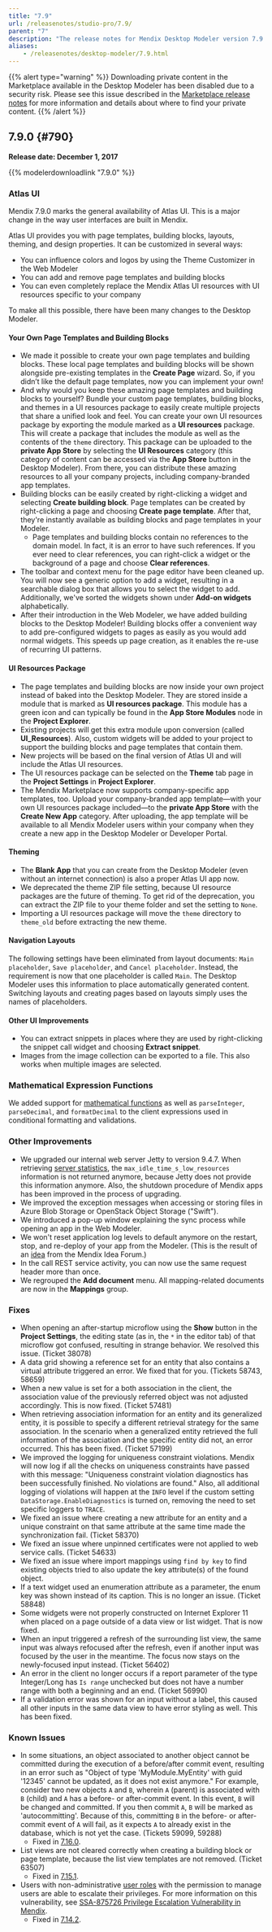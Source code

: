 ```yaml
---
title: "7.9"
url: /releasenotes/studio-pro/7.9/
parent: "7"
description: "The release notes for Mendix Desktop Modeler version 7.9 (including all patches) with details on new features, bug fixes, and known issues."
aliases:
    - /releasenotes/desktop-modeler/7.9.html
---
```


{{% alert type="warning" %}}
Downloading private content in the Marketplace available in the Desktop Modeler has been disabled due to a security risk. Please see this issue described in the [Marketplace release notes](/releasenotes/app-store/#private-fix) for more information and details about where to find your private content.
{{% /alert %}}

## 7.9.0 {#790}

**Release date: December 1, 2017**

{{% modelerdownloadlink "7.9.0" %}}

### Atlas UI 

Mendix 7.9.0 marks the general availability of Atlas UI. This is a major change in the way user interfaces are built in Mendix.

Atlas UI provides you with page templates, building blocks, layouts, theming, and design properties. It can be customized in several ways:

* You can influence colors and logos by using the Theme Customizer in the Web Modeler
* You can add and remove page templates and building blocks
* You can even completely replace the Mendix Atlas UI resources with UI resources specific to your company

To make all this possible, there have been many changes to the Desktop Modeler.

#### Your Own Page Templates and Building Blocks

* We made it possible to create your own page templates and building blocks. These local page templates and building blocks will be shown alongside pre-existing templates in the **Create Page** wizard. So, if you didn’t like the default page templates, now you can implement your own!
* And why would you keep these amazing page templates and building blocks to yourself? Bundle your custom page templates, building blocks, and themes in a UI resources package to easily create multiple projects that share a unified look and feel. You can create your own UI resources package by exporting the module marked as a **UI resources** package. This will create a package that includes the module as well as the contents of the `theme` directory. This package can be uploaded to the **private App Store** by selecting the **UI Resources** category (this category of content can be accessed via the **App Store** button in the Desktop Modeler). From there, you can distribute these amazing resources to all your company projects, including company-branded app templates.
*  Building blocks can be easily created by right-clicking a widget and selecting **Create building block**. Page templates can be created by right-clicking a page and choosing **Create page template**. After that, they're instantly available as building blocks and page templates in your Modeler.
    * Page templates and building blocks contain no references to the domain model. In fact, it is an error to have such references. If you ever need to clear references, you can right-click a widget or the background of a page and choose **Clear references**.
* The toolbar and context menu for the page editor have been cleaned up. You will now see a generic option to add a widget, resulting in a searchable dialog box that allows you to select the widget to add. Additionally, we've sorted the widgets shown under **Add-on widgets** alphabetically.
* After their introduction in the Web Modeler, we have added building blocks to the Desktop Modeler! Building blocks offer a convenient way to add pre-configured widgets to pages as easily as you would add normal widgets. This speeds up page creation, as it enables the re-use of recurring UI patterns.

#### UI Resources Package

* The page templates and building blocks are now inside your own project instead of baked into the Desktop Modeler. They are stored inside a module that is marked as **UI resources package**. This module has a green icon and can typically be found in the **App Store Modules** node in the **Project Explorer**. 
* Existing projects will get this extra module upon conversion (called **UI_Resources**). Also, custom widgets will be added to your project to support the building blocks and page templates that contain them.
* New projects will be based on the final version of Atlas UI and will include the Atlas UI resources.
* The UI resources package can be selected on the **Theme** tab page in the **Project Settings** in **Project Explorer**.
* The Mendix Marketplace now supports company-specific app templates, too. Upload your company-branded app template—with your own UI resources package included—to the **private App Store** with the **Create New App** category. After uploading, the app template will be available to all Mendix Modeler users within your company when they create a new app in the Desktop Modeler or Developer Portal.

#### Theming

* The **Blank App** that you can create from the Desktop Modeler (even without an internet connection) is also a proper Atlas UI app now.
* We deprecated the theme ZIP file setting, because UI resource packages are the future of theming. To get rid of the deprecation, you can extract the ZIP file to your theme folder and set the setting to `None`.
* Importing a UI resources package will move the `theme` directory to `theme_old` before extracting the new theme. 

#### Navigation Layouts

The following settings have been eliminated from layout documents: `Main placeholder`, `Save placeholder`, and `Cancel placeholder`. Instead, the requirement is now that one placeholder is called `Main`. The Desktop Modeler uses this information to place automatically generated content. Switching layouts and creating pages based on layouts simply uses the names of placeholders.

#### Other UI Improvements

* You can extract snippets in places where they are used by right-clicking the snippet call widget and choosing **Extract snippet**.
* Images from the image collection can be exported to a file. This also works when multiple images are selected.

### Mathematical Expression Functions

We added support for [mathematical functions](/refguide7/mathematical-function-calls/) as well as `parseInteger`, `parseDecimal`, and `formatDecimal` to the client expressions used in conditional formatting and validations.

### Other Improvements

* We upgraded our internal web server Jetty to version 9.4.7. When retrieving [server statistics](/refguide7/monitoring-mendix-runtime/#server-statistics), the `max_idle_time_s_low_resources` information is not returned anymore, because Jetty does not provide this information anymore. Also, the shutdown procedure of Mendix apps has been improved in the process of upgrading.
* We improved the exception messages when accessing or storing files in Azure Blob Storage or OpenStack Object Storage ("Swift").
* We introduced a pop-up window explaining the sync process while opening an app in the Web Modeler.
* We won't reset application log levels to default anymore on the restart, stop, and re-deploy of your app from the Modeler. (This is the result of an [idea](https://forum.mendixcloud.com/link/ideas/265) from the Mendix Idea Forum.)
* In the call REST service activity, you can now use the same request header more than once.
* We regrouped the **Add document** menu. All mapping-related documents are now in the **Mappings** group.

### Fixes

* When opening an after-startup microflow using the **Show** button in the **Project Settings**, the editing state (as in, the `*` in the editor tab) of that microflow got confused, resulting in strange behavior. We resolved this issue. (Ticket 38078)
* A data grid showing a reference set for an entity that also contains a virtual attribute triggered an error. We fixed that for you. (Tickets 58743, 58659)
* When a new value is set for a both association in the client, the association value of the previously referred object was not adjusted accordingly. This is now fixed. (Ticket 57481)
* When retrieving association information for an entity and its generalized entity, it is possible to specify a different retrieval strategy for the same association. In the scenario when a generalized entity retrieved the full information of the association and the specific entity did not, an error occurred. This has been fixed. (Ticket 57199)
* We improved the logging for uniqueness constraint violations. Mendix will now log if all the checks on uniqueness constraints have passed with this message: "Uniqueness constraint violation diagnostics has been successfully finished. No violations are found." Also, all additional logging of violations will happen at the `INFO` level if the custom setting `DataStorage.EnableDiagnostics` is turned on, removing the need to set specific loggers to `TRACE`.
* We fixed an issue where creating a new attribute for an entity and a unique constraint on that same attribute at the same time made the synchronization fail. (Ticket 58370)
* We fixed an issue where unpinned certificates were not applied to web service calls. (Ticket 54633)
* We fixed an issue where import mappings using `find by key` to find existing objects tried to also update the key attribute(s) of the found object.
* <a name="58848"></a>If a text widget used an enumeration attribute as a parameter, the enum key was shown instead of its caption. This is no longer an issue. (Ticket 58848)
* Some widgets were not properly constructed on Internet Explorer 11 when placed on a page outside of a data view or list widget. That is now fixed.
* When an input triggered a refresh of the surrounding list view, the same input was always refocused after the refresh, even if another input was focused by the user in the meantime. The focus now stays on the newly-focused input instead. (Ticket 56402)
* An error in the client no longer occurs if a report parameter of the type Integer/Long has `Is range` unchecked but does not have a number range with both a beginning and an end. (Ticket 56990)
* If a validation error was shown for an input without a label, this caused all other inputs in the same data view to have error styling as well. This has been fixed.

### Known Issues

* In some situations, an object associated to another object cannot be committed during the execution of a before/after commit event, resulting in an error such as "Object of type 'MyModule.MyEntity' with guid '12345' cannot be updated, as it does not exist anymore." For example, consider two new objects `A` and `B`, wherein `A` (parent) is associated with `B` (child) and `A` has a before- or after-commit event. In this event, `B` will be changed and committed. If you then commit `A`, `B` will be marked as 'autocommitting'. Because of this, committing `B` in the before- or after-commit event of `A` will fail, as it expects `A` to already exist in the database, which is not yet the case. (Tickets 59099, 59288)
	* Fixed in [7.16.0](/releasenotes/studio-pro/7.16/#59099).
* List views are not cleared correctly when creating a building block or page template, because the list view templates are not removed. (Ticket 63507)
	* Fixed in [7.15.1](/releasenotes/studio-pro/7.15/#63507).
* Users with non-administrative [user roles](/refguide/user-roles/) with the permission to manage users are able to escalate their privileges. For more information on this vulnerability, see [SSA-875726 Privilege Escalation Vulnerability in Mendix](https://new.siemens.com/global/en/products/services/cert.html#SecurityPublications).
	* Fixed in [7.14.2](/releasenotes/studio-pro/7.14/#875726).
